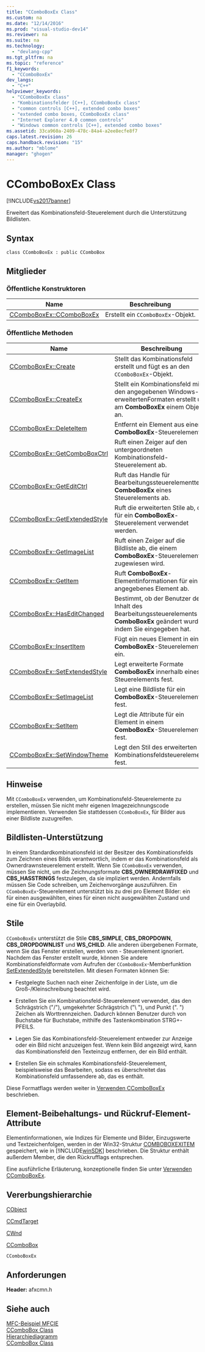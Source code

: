 ```yaml
---
title: "CComboBoxEx Class"
ms.custom: na
ms.date: "12/14/2016"
ms.prod: "visual-studio-dev14"
ms.reviewer: na
ms.suite: na
ms.technology: 
  - "devlang-cpp"
ms.tgt_pltfrm: na
ms.topic: "reference"
f1_keywords: 
  - "CComboBoxEx"
dev_langs: 
  - "C++"
helpviewer_keywords: 
  - "CComboBoxEx class"
  - "Kombinationsfelder [C++], CComboBoxEx class"
  - "common controls [C++], extended combo boxes"
  - "extended combo boxes, CComboBoxEx class"
  - "Internet Explorer 4.0 common controls"
  - "Windows common controls [C++], extended combo boxes"
ms.assetid: 33ca960a-2409-478c-84a4-a2ee8ecfe8f7
caps.latest.revision: 26
caps.handback.revision: "15"
ms.author: "mblome"
manager: "ghogen"
---
```

# CComboBoxEx Class
[!INCLUDE[vs2017banner](../../assembler/inline/includes/vs2017banner.md)]

Erweitert das Kombinationsfeld\-Steuerelement durch die Unterstützung Bildlisten.  
  
## Syntax  
  
```  
class CComboBoxEx : public CComboBox  
```  
  
## Mitglieder  
  
### Öffentliche Konstruktoren  
  
|Name|Beschreibung|  
|----------|------------------|  
|[CComboBoxEx::CComboBoxEx](../Topic/CComboBoxEx::CComboBoxEx.md)|Erstellt ein `CComboBoxEx`\-Objekt.|  
  
### Öffentliche Methoden  
  
|Name|Beschreibung|  
|----------|------------------|  
|[CComboBoxEx::Create](../Topic/CComboBoxEx::Create.md)|Stellt das Kombinationsfeld erstellt und fügt es an den `CComboBoxEx`\-Objekt.|  
|[CComboBoxEx::CreateEx](../Topic/CComboBoxEx::CreateEx.md)|Stellt ein Kombinationsfeld mit den angegebenen Windows\-erweitertenFormaten erstellt und am **ComboBoxEx** einem Objekt an.|  
|[CComboBoxEx::DeleteItem](../Topic/CComboBoxEx::DeleteItem.md)|Entfernt ein Element aus einem **ComboBoxEx**\-Steuerelement.|  
|[CComboBoxEx::GetComboBoxCtrl](../Topic/CComboBoxEx::GetComboBoxCtrl.md)|Ruft einen Zeiger auf den untergeordneten Kombinationsfeld\-Steuerelement ab.|  
|[CComboBoxEx::GetEditCtrl](../Topic/CComboBoxEx::GetEditCtrl.md)|Ruft das Handle für Bearbeitungssteuerelementteil **ComboBoxEx** eines Steuerelements ab.|  
|[CComboBoxEx::GetExtendedStyle](../Topic/CComboBoxEx::GetExtendedStyle.md)|Ruft die erweiterten Stile ab, die für ein **ComboBoxEx**\-Steuerelement verwendet werden.|  
|[CComboBoxEx::GetImageList](../Topic/CComboBoxEx::GetImageList.md)|Ruft einen Zeiger auf die Bildliste ab, die einem **ComboBoxEx**\-Steuerelement zugewiesen wird.|  
|[CComboBoxEx::GetItem](../Topic/CComboBoxEx::GetItem.md)|Ruft **ComboBoxEx**\-Elementinformationen für ein angegebenes Element ab.|  
|[CComboBoxEx::HasEditChanged](../Topic/CComboBoxEx::HasEditChanged.md)|Bestimmt, ob der Benutzer den Inhalt des Bearbeitungssteuerelements **ComboBoxEx** geändert wurde, indem Sie eingegeben hat.|  
|[CComboBoxEx::InsertItem](../Topic/CComboBoxEx::InsertItem.md)|Fügt ein neues Element in einem **ComboBoxEx**\-Steuerelement ein.|  
|[CComboBoxEx::SetExtendedStyle](../Topic/CComboBoxEx::SetExtendedStyle.md)|Legt erweiterte Formate **ComboBoxEx** innerhalb eines \- Steuerelements fest.|  
|[CComboBoxEx::SetImageList](../Topic/CComboBoxEx::SetImageList.md)|Legt eine Bildliste für ein **ComboBoxEx**\-Steuerelement fest.|  
|[CComboBoxEx::SetItem](../Topic/CComboBoxEx::SetItem.md)|Legt die Attribute für ein Element in einem **ComboBoxEx**\-Steuerelement fest.|  
|[CComboBoxEx::SetWindowTheme](../Topic/CComboBoxEx::SetWindowTheme.md)|Legt den Stil des erweiterten Kombinationsfeldsteuerelements fest.|  
  
## Hinweise  
 Mit `CComboBoxEx` verwenden, um Kombinationsfeld\-Steuerelemente zu erstellen, müssen Sie nicht mehr eigenen Imagezeichnungscode implementieren.  Verwenden Sie stattdessen `CComboBoxEx`, für Bilder aus einer Bildliste zuzugreifen.  
  
## Bildlisten\-Unterstützung  
 In einem Standardkombinationsfeld ist der Besitzer des Kombinationsfelds zum Zeichnen eines Bilds verantwortlich, indem er das Kombinationsfeld als Ownerdrawnsteuerelement erstellt.  Wenn Sie `CComboBoxEx` verwenden, müssen Sie nicht, um die Zeichnungsformate **CBS\_OWNERDRAWFIXED** und **CBS\_HASSTRINGS** festzulegen, da sie impliziert werden.  Andernfalls müssen Sie Code schreiben, um Zeichenvorgänge auszuführen.  Ein `CComboBoxEx`\-Steuerelement unterstützt bis zu drei pro Element Bilder: ein für einen ausgewählten, eines für einen nicht ausgewählten Zustand und eine für ein Overlaybild.  
  
## Stile  
 `CComboBoxEx` unterstützt die Stile **CBS\_SIMPLE**, **CBS\_DROPDOWN**, **CBS\_DROPDOWNLIST** und **WS\_CHILD**.  Alle anderen übergebenen Formate, wenn Sie das Fenster erstellen, werden vom \- Steuerelement ignoriert.  Nachdem das Fenster erstellt wurde, können Sie andere Kombinationsfeldformate vom Aufrufen der `CComboBoxEx`\-Memberfunktion [SetExtendedStyle](../Topic/CComboBoxEx::SetExtendedStyle.md) bereitstellen.  Mit diesen Formaten können Sie:  
  
-   Festgelegte Suchen nach einer Zeichenfolge in der Liste, um die Groß\-\/Kleinschreibung beachtet wird.  
  
-   Erstellen Sie ein Kombinationsfeld\-Steuerelement verwendet, das den Schrägstrich \("\/"\), umgekehrter Schrägstrich \("\\ "\), und Punkt \(". "\) Zeichen als Worttrennzeichen.  Dadurch können Benutzer durch von Buchstabe für Buchstabe, mithilfe des Tastenkombination STRG\+\-PFEILS.  
  
-   Legen Sie das Kombinationsfeld\-Steuerelement entweder zur Anzeige oder ein Bild nicht anzuzeigen fest.  Wenn kein Bild angezeigt wird, kann das Kombinationsfeld den Texteinzug entfernen, der ein Bild enthält.  
  
-   Erstellen Sie ein schmales Kombinationsfeld\-Steuerelement, beispielsweise das Bearbeiten, sodass es überschreitet das Kombinationsfeld umfassendere ab, das es enthält.  
  
 Diese Formatflags werden weiter in [Verwenden CComboBoxEx](../../mfc/using-ccomboboxex.md) beschrieben.  
  
## Element\-Beibehaltungs\- und Rückruf\-Element\-Attribute  
 Elementinformationen, wie Indizes für Elemente und Bilder, Einzugswerte und Textzeichenfolgen, werden in der Win32\-Struktur [COMBOBOXEXITEM](http://msdn.microsoft.com/library/windows/desktop/bb775746) gespeichert, wie in [!INCLUDE[winSDK](../../atl/includes/winsdk_md.md)] beschrieben.  Die Struktur enthält außerdem Member, die den Rückrufflags entsprechen.  
  
 Eine ausführliche Erläuterung, konzeptionelle finden Sie unter [Verwenden CComboBoxEx](../../mfc/using-ccomboboxex.md).  
  
## Vererbungshierarchie  
 [CObject](../../mfc/reference/cobject-class.md)  
  
 [CCmdTarget](../../mfc/reference/ccmdtarget-class.md)  
  
 [CWnd](../../mfc/reference/cwnd-class.md)  
  
 [CComboBox](../../mfc/reference/ccombobox-class.md)  
  
 `CComboBoxEx`  
  
## Anforderungen  
 **Header:** afxcmn.h  
  
## Siehe auch  
 [MFC\-Beispiel MFCIE](../../top/visual-cpp-samples.md)   
 [CComboBox Class](../../mfc/reference/ccombobox-class.md)   
 [Hierarchiediagramm](../../mfc/hierarchy-chart.md)   
 [CComboBox Class](../../mfc/reference/ccombobox-class.md)